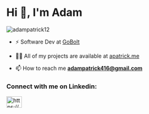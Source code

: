<h1 align="left">Hi 👋, I'm Adam</h1>


<p align="left"> <img src="https://komarev.com/ghpvc/?username=adampatrick12&label=Profile%20views&color=0e75b6&style=flat" alt="adampatrick12" /> </p>

- ⚡️ Software Dev at [GoBolt](https://www.gobolt.com/) 

- 👨‍💻 All of my projects are available at [apatrick.me](https://www.gobolt.com/)

- 📫 How to reach me **adampatrick416@gmail.com**

<h3 align="left">Connect with me on Linkedin:</h3>
<p align="left">
<a href="https://www.linkedin.com/in/adam-s-patrick/" target="blank"><img align="center" src="https://raw.githubusercontent.com/rahuldkjain/github-profile-readme-generator/master/src/images/icons/Social/linked-in-alt.svg" alt="https://www.linkedin.com/in/adam-s-patrick/" height="30" width="40" /></a>
</p>

